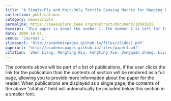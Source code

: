 ```yaml
---
title: "A Single-Ply and Knit-Only Textile Sensing Matrix for Mapping Body Surface Pressure"
collection: publications
category: manuscripts
permalink: https://ieeexplore.ieee.org/abstract/document/10591632
excerpt: 'This paper is about the number 1. The number 2 is left for future work.'
date: 2009-10-01
venue: 'Journal 1'
slidesurl: 'http://academicpages.github.io/files/slides1.pdf'
paperurl: 'http://academicpages.github.io/files/paper1.pdf'
citation: 'Zhen Liang, Mengting Niu, Fangting Xie, Dongquan Zhang, Liyun Dai and Xiaohui Cai, IEEE Sensors Journal, 2024.'
---
```


The contents above will be part of a list of publications, if the user clicks the link for the publication than the contents of section will be rendered as a full page, allowing you to provide more information about the paper for the reader. When publications are displayed as a single page, the contents of the above "citation" field will automatically be included below this section in a smaller font.
